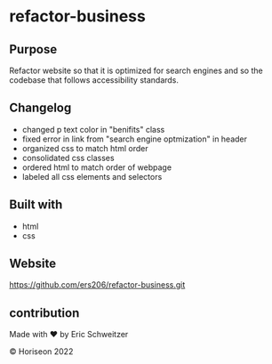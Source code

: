 # refactor-business

## Purpose

Refactor website so that it is optimized for search engines and so the codebase that follows accessibility standards.

## Changelog
* changed p text color in "benifits" class 
* fixed error in link from "search engine optmization" in header
* organized css to match html order
* consolidated css classes
* ordered html to match order of webpage
* labeled all css elements and selectors

## Built with
* html
* css

## Website
https://github.com/ers206/refactor-business.git

## contribution
Made with ❤️ by Eric Schweitzer 

&copy; Horiseon 2022

